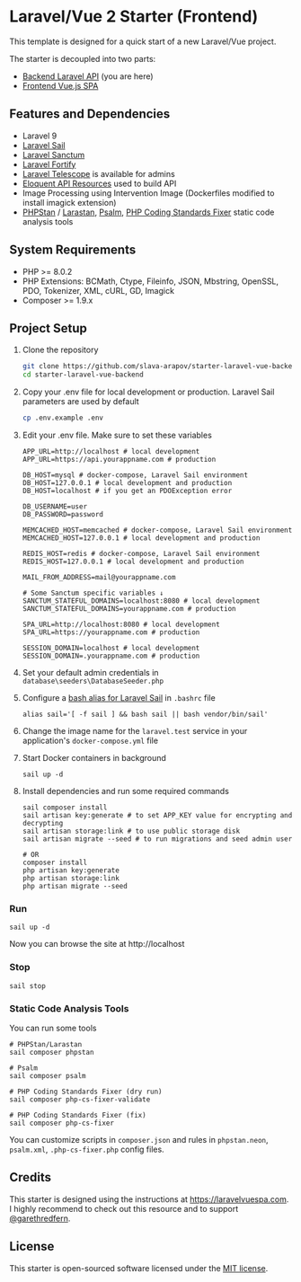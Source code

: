 # Laravel/Vue 2 Starter (Frontend)
This template is designed for a quick start of a new Laravel/Vue project.

The starter is decoupled into two parts:

-  [Backend Laravel API](https://github.com/slava-arapov/starter-laravel-vue-backend/) (you are here)
-  [Frontend Vue.js SPA](https://github.com/slava-arapov/starter-laravel-vue-frontend/)

## Features and Dependencies
* Laravel 9
* [Laravel Sail](https://laravel.com/docs/8.x/sail)
* [Laravel Sanctum](https://laravel.com/docs/8.x/sanctum)
* [Laravel Fortify](https://laravel.com/docs/8.x/fortify)
* [Laravel Telescope](https://laravel.com/docs/8.x/telescope) is available for admins
* [Eloquent API Resources](https://laravel.com/docs/8.x/eloquent-resources) used to build API
* Image Processing using Intervention Image (Dockerfiles modified to install imagick extension)
* [PHPStan](https://phpstan.org/) / [Larastan](https://github.com/nunomaduro/larastan), [Psalm](https://psalm.dev/), [PHP Coding Standards Fixer](https://cs.symfony.com/) static code analysis tools

## System Requirements
* PHP >= 8.0.2
* PHP Extensions: BCMath, Ctype, Fileinfo, JSON, Mbstring, OpenSSL, PDO, Tokenizer, XML, cURL, GD, Imagick
* Composer >= 1.9.x

## Project Setup
1. Clone the repository
   ``` bash
   git clone https://github.com/slava-arapov/starter-laravel-vue-backend.git
   cd starter-laravel-vue-backend
   ```

2. Copy your .env file for local development or production. Laravel Sail parameters are used by default
   ``` bash
   cp .env.example .env
   ```

3. Edit your .env file. Make sure to set these variables
   ``` dotenv
   APP_URL=http://localhost # local development
   APP_URL=https://api.yourappname.com # production

   DB_HOST=mysql # docker-compose, Laravel Sail environment
   DB_HOST=127.0.0.1 # local development and production
   DB_HOST=localhost # if you get an PDOException error
   
   DB_USERNAME=user
   DB_PASSWORD=password
   
   MEMCACHED_HOST=memcached # docker-compose, Laravel Sail environment
   MEMCACHED_HOST=127.0.0.1 # local development and production
   
   REDIS_HOST=redis # docker-compose, Laravel Sail environment
   REDIS_HOST=127.0.0.1 # local development and production
   
   MAIL_FROM_ADDRESS=mail@yourappname.com
   
   # Some Sanctum specific variables ↓
   SANCTUM_STATEFUL_DOMAINS=localhost:8080 # local development
   SANCTUM_STATEFUL_DOMAINS=yourappname.com # production
   
   SPA_URL=http://localhost:8080 # local development
   SPA_URL=https://yourappname.com # production
   
   SESSION_DOMAIN=localhost # local development
   SESSION_DOMAIN=.yourappname.com # production
   ```

4. Set your default admin credentials in `database\seeders\DatabaseSeeder.php`
5. Configure a [bash alias for Laravel Sail](https://laravel.com/docs/8.x/sail#configuring-a-bash-alias) in `.bashrc` file
   ``` shell
   alias sail='[ -f sail ] && bash sail || bash vendor/bin/sail'
   ```
   
6. Change the image name for the `laravel.test` service in your application's `docker-compose.yml` file
7. Start Docker containers in background
   ``` shell
   sail up -d
   ```

8. Install dependencies and run some required commands
   ``` shell
   sail composer install
   sail artisan key:generate # to set APP_KEY value for encrypting and decrypting
   sail artisan storage:link # to use public storage disk
   sail artisan migrate --seed # to run migrations and seed admin user
   
   # OR
   composer install
   php artisan key:generate
   php artisan storage:link
   php artisan migrate --seed
   ```

### Run
``` shell
sail up -d
```

Now you can browse the site at http://localhost

### Stop
``` shell
sail stop
```

### Static Code Analysis Tools

You can run some tools 

``` shell
# PHPStan/Larastan
sail composer phpstan

# Psalm
sail composer psalm

# PHP Coding Standards Fixer (dry run)
sail composer php-cs-fixer-validate

# PHP Coding Standards Fixer (fix)
sail composer php-cs-fixer
```

You can customize scripts in `composer.json` and rules in `phpstan.neon`, `psalm.xml`, `.php-cs-fixer.php` config files. 

## Credits
This starter is designed using the instructions at https://laravelvuespa.com. I highly recommend to check out this resource and to support [@garethredfern](https://github.com/garethredfern).

## License
This starter is open-sourced software licensed under the [MIT license](LICENSE).
